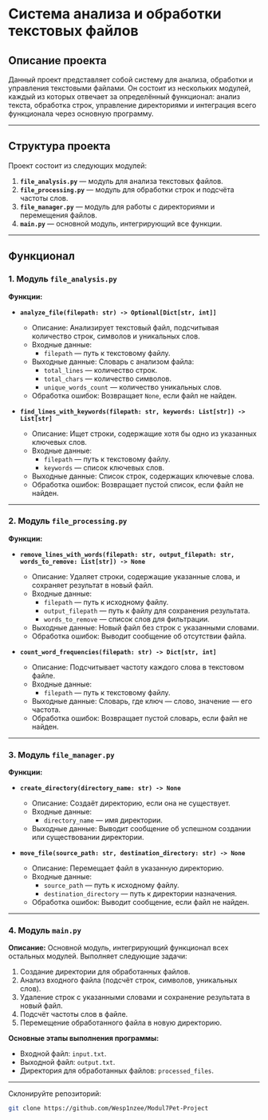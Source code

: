 # Система анализа и обработки текстовых файлов

## Описание проекта
Данный проект представляет собой систему для анализа, обработки и управления текстовыми файлами. Он состоит из нескольких модулей, каждый из которых отвечает за определённый функционал: анализ текста, обработка строк, управление директориями и интеграция всего функционала через основную программу.

---

## Структура проекта
Проект состоит из следующих модулей:

1. **`file_analysis.py`** — модуль для анализа текстовых файлов.
2. **`file_processing.py`** — модуль для обработки строк и подсчёта частоты слов.
3. **`file_manager.py`** — модуль для работы с директориями и перемещения файлов.
4. **`main.py`** — основной модуль, интегрирующий все функции.

---

## Функционал

### 1. Модуль `file_analysis.py`
**Функции:**

- **`analyze_file(filepath: str) -> Optional[Dict[str, int]]`**
  - Описание: Анализирует текстовый файл, подсчитывая количество строк, символов и уникальных слов.
  - Входные данные:
    - `filepath` — путь к текстовому файлу.
  - Выходные данные: Словарь с анализом файла:
    - `total_lines` — количество строк.
    - `total_chars` — количество символов.
    - `unique_words_count` — количество уникальных слов.
  - Обработка ошибок: Возвращает `None`, если файл не найден.

- **`find_lines_with_keywords(filepath: str, keywords: List[str]) -> List[str]`**
  - Описание: Ищет строки, содержащие хотя бы одно из указанных ключевых слов.
  - Входные данные:
    - `filepath` — путь к текстовому файлу.
    - `keywords` — список ключевых слов.
  - Выходные данные: Список строк, содержащих ключевые слова.
  - Обработка ошибок: Возвращает пустой список, если файл не найден.

---

### 2. Модуль `file_processing.py`
**Функции:**

- **`remove_lines_with_words(filepath: str, output_filepath: str, words_to_remove: List[str]) -> None`**
  - Описание: Удаляет строки, содержащие указанные слова, и сохраняет результат в новый файл.
  - Входные данные:
    - `filepath` — путь к исходному файлу.
    - `output_filepath` — путь к файлу для сохранения результата.
    - `words_to_remove` — список слов для фильтрации.
  - Выходные данные: Новый файл без строк с указанными словами.
  - Обработка ошибок: Выводит сообщение об отсутствии файла.

- **`count_word_frequencies(filepath: str) -> Dict[str, int]`**
  - Описание: Подсчитывает частоту каждого слова в текстовом файле.
  - Входные данные:
    - `filepath` — путь к текстовому файлу.
  - Выходные данные: Словарь, где ключ — слово, значение — его частота.
  - Обработка ошибок: Возвращает пустой словарь, если файл не найден.

---

### 3. Модуль `file_manager.py`
**Функции:**

- **`create_directory(directory_name: str) -> None`**
  - Описание: Создаёт директорию, если она не существует.
  - Входные данные:
    - `directory_name` — имя директории.
  - Выходные данные: Выводит сообщение об успешном создании или существовании директории.

- **`move_file(source_path: str, destination_directory: str) -> None`**
  - Описание: Перемещает файл в указанную директорию.
  - Входные данные:
    - `source_path` — путь к исходному файлу.
    - `destination_directory` — путь к директории назначения.
  - Обработка ошибок: Выводит сообщение, если файл не найден.

---

### 4. Модуль `main.py`
**Описание:**
Основной модуль, интегрирующий функционал всех остальных модулей. Выполняет следующие задачи:
1. Создание директории для обработанных файлов.
2. Анализ входного файла (подсчёт строк, символов, уникальных слов).
3. Удаление строк с указанными словами и сохранение результата в новый файл.
4. Подсчёт частоты слов в файле.
5. Перемещение обработанного файла в новую директорию.

**Основные этапы выполнения программы:**
- Входной файл: `input.txt`.
- Выходной файл: `output.txt`.
- Директория для обработанных файлов: `processed_files`.

---

Склонируйте репозиторий:
   ```bash
   git clone https://github.com/Wesp1nzee/Modul7Pet-Project

